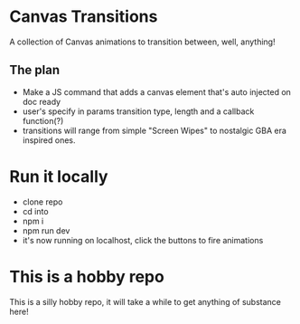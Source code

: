 # Canvas Transitions
A collection of Canvas animations to transition between, well, anything!

## The plan
- Make a JS command that adds a canvas element that's auto injected on doc ready
- user's specify in params transition type, length and a callback function(?)
- transitions will range from simple "Screen Wipes" to nostalgic GBA era inspired ones.

# Run it locally
- clone repo
- cd into
- npm i
- npm run dev
- it's now running on localhost, click the buttons to fire animations
  

# This is a hobby repo
This is a silly hobby repo, it will take a while to get anything of substance here!
